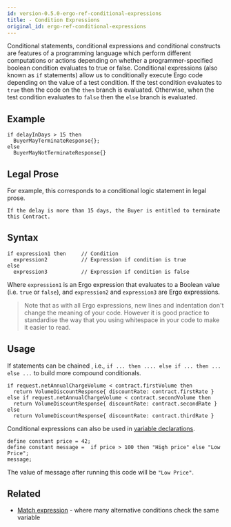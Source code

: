 ```yaml
---
id: version-0.5.0-ergo-ref-conditional-expressions
title: - Condition Expressions
original_id: ergo-ref-conditional-expressions
---
```


Conditional statements, conditional expressions and conditional constructs are features of a programming language which perform different computations or actions depending on whether a programmer-specified boolean condition evaluates to true or false.  Conditional expressions (also known as `if` statements) allow us to conditionally execute Ergo code depending on the value of a test condition. If the test condition evaluates to `true` then the code on the `then` branch is evaluated. Otherwise, when the test condition evaluates to `false` then the `else` branch is evaluated.

Example
-------

``` {.sourceCode .js}
if delayInDays > 15 then
  BuyerMayTerminateResponse{};
else 
  BuyerMayNotTerminateResponse{}
```

Legal Prose
-----------

For example, this corresponds to a conditional logic statement in legal
prose.

    If the delay is more than 15 days, the Buyer is entitled to terminate this Contract.

Syntax
------

    if expression1 then     // Condition
      expression2           // Expression if condition is true
    else
      expression3           // Expression if condition is false

Where `expression1` is an Ergo expression that evaluates to a Boolean
value (i.e. `true` or `false`), and `expression2` and `expression3` are
Ergo expressions.

> Note that as with all Ergo expressions, new lines and indentation
> don't change the meaning of your code. However it is good practice to
> standardise the way that you using whitespace in your code to make it
> easier to read.

Usage
-----

If statements can be chained , i.e., `if ... then .... else if ... then ... else ...` to build more compound conditionals.

``` {.sourceCode .js}
if request.netAnnualChargeVolume < contract.firstVolume then
  return VolumeDiscountResponse{ discountRate: contract.firstRate }
else if request.netAnnualChargeVolume < contract.secondVolume then 
  return VolumeDiscountResponse{ discountRate: contract.secondRate }
else 
  return VolumeDiscountResponse{ discountRate: contract.thirdRate }
```

Conditional expressions can also be used in [variable declarations](ergo-variable-declarations.md).

``` {.sourceCode .js}
define constant price = 42;
define constant message =  if price > 100 then "High price" else "Low Price";
message;
```

The value of message after running this code will be `"Low Price"`.

Related
-------

-   [Match expression](ergo-ref-match-expressions.md) - where many
    alternative conditions check the same variable
